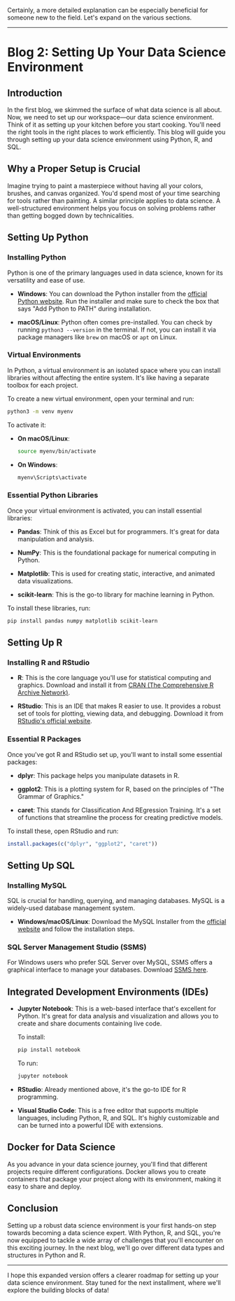 Certainly, a more detailed explanation can be especially beneficial for someone new to the field. Let's expand on the various sections.

---

# Blog 2: Setting Up Your Data Science Environment

## Introduction

In the first blog, we skimmed the surface of what data science is all about. Now, we need to set up our workspace—our data science environment. Think of it as setting up your kitchen before you start cooking. You'll need the right tools in the right places to work efficiently. This blog will guide you through setting up your data science environment using Python, R, and SQL.

## Why a Proper Setup is Crucial

Imagine trying to paint a masterpiece without having all your colors, brushes, and canvas organized. You'd spend most of your time searching for tools rather than painting. A similar principle applies to data science. A well-structured environment helps you focus on solving problems rather than getting bogged down by technicalities.

## Setting Up Python

### Installing Python

Python is one of the primary languages used in data science, known for its versatility and ease of use.

- **Windows**: You can download the Python installer from the [official Python website](https://www.python.org/downloads/windows/). Run the installer and make sure to check the box that says "Add Python to PATH" during installation.
  
- **macOS/Linux**: Python often comes pre-installed. You can check by running `python3 --version` in the terminal. If not, you can install it via package managers like `brew` on macOS or `apt` on Linux.

### Virtual Environments

In Python, a virtual environment is an isolated space where you can install libraries without affecting the entire system. It's like having a separate toolbox for each project.

To create a new virtual environment, open your terminal and run:

```bash
python3 -m venv myenv
```

To activate it:

- **On macOS/Linux**: 
  ```bash
  source myenv/bin/activate
  ```
  
- **On Windows**: 
  ```bash
  myenv\Scripts\activate
  ```

### Essential Python Libraries

Once your virtual environment is activated, you can install essential libraries:

- **Pandas**: Think of this as Excel but for programmers. It's great for data manipulation and analysis.
  
- **NumPy**: This is the foundational package for numerical computing in Python.
  
- **Matplotlib**: This is used for creating static, interactive, and animated data visualizations.
  
- **scikit-learn**: This is the go-to library for machine learning in Python.

To install these libraries, run:

```bash
pip install pandas numpy matplotlib scikit-learn
```

## Setting Up R

### Installing R and RStudio

- **R**: This is the core language you'll use for statistical computing and graphics. Download and install it from [CRAN (The Comprehensive R Archive Network)](https://cran.r-project.org/mirrors.html).
  
- **RStudio**: This is an IDE that makes R easier to use. It provides a robust set of tools for plotting, viewing data, and debugging. Download it from [RStudio's official website](https://www.rstudio.com/products/rstudio/download/).

### Essential R Packages

Once you've got R and RStudio set up, you'll want to install some essential packages:

- **dplyr**: This package helps you manipulate datasets in R.
  
- **ggplot2**: This is a plotting system for R, based on the principles of "The Grammar of Graphics."
  
- **caret**: This stands for Classification And REgression Training. It's a set of functions that streamline the process for creating predictive models.

To install these, open RStudio and run:

```R
install.packages(c("dplyr", "ggplot2", "caret"))
```

## Setting Up SQL

### Installing MySQL

SQL is crucial for handling, querying, and managing databases. MySQL is a widely-used database management system.

- **Windows/macOS/Linux**: Download the MySQL Installer from the [official website](https://dev.mysql.com/downloads/installer/) and follow the installation steps.

### SQL Server Management Studio (SSMS)

For Windows users who prefer SQL Server over MySQL, SSMS offers a graphical interface to manage your databases. Download [SSMS here](https://docs.microsoft.com/en-us/sql/ssms/download-sql-server-management-studio-ssms).

## Integrated Development Environments (IDEs)

- **Jupyter Notebook**: This is a web-based interface that's excellent for Python. It's great for data analysis and visualization and allows you to create and share documents containing live code.

  To install:
  ```bash
  pip install notebook
  ```

  To run:
  ```bash
  jupyter notebook
  ```

- **RStudio**: Already mentioned above, it's the go-to IDE for R programming.

- **Visual Studio Code**: This is a free editor that supports multiple languages, including Python, R, and SQL. It's highly customizable and can be turned into a powerful IDE with extensions.

## Docker for Data Science

As you advance in your data science journey, you'll find that different projects require different configurations. Docker allows you to create containers that package your project along with its environment, making it easy to share and deploy.

## Conclusion

Setting up a robust data science environment is your first hands-on step towards becoming a data science expert. With Python, R, and SQL, you're now equipped to tackle a wide array of challenges that you'll encounter on this exciting journey. In the next blog, we'll go over different data types and structures in Python and R.

---

I hope this expanded version offers a clearer roadmap for setting up your data science environment. Stay tuned for the next installment, where we'll explore the building blocks of data!
